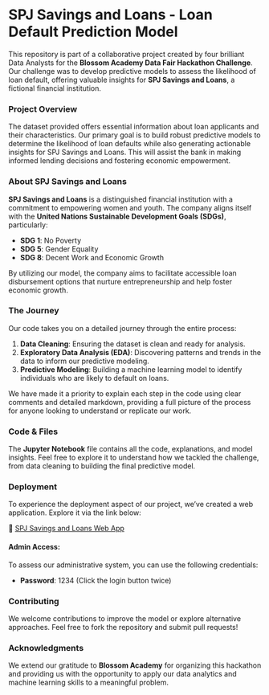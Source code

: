 

# SPJ Savings and Loans - Loan Default Prediction Model

This repository is part of a collaborative project created by four brilliant Data Analysts for the **Blossom Academy Data Fair Hackathon Challenge**. Our challenge was to develop predictive models to assess the likelihood of loan default, offering valuable insights for **SPJ Savings and Loans**, a fictional financial institution.

### Project Overview

The dataset provided offers essential information about loan applicants and their characteristics. Our primary goal is to build robust predictive models to determine the likelihood of loan defaults while also generating actionable insights for SPJ Savings and Loans. This will assist the bank in making informed lending decisions and fostering economic empowerment.

### About SPJ Savings and Loans

**SPJ Savings and Loans** is a distinguished financial institution with a commitment to empowering women and youth. The company aligns itself with the **United Nations Sustainable Development Goals (SDGs)**, particularly:

- **SDG 1**: No Poverty
- **SDG 5**: Gender Equality
- **SDG 8**: Decent Work and Economic Growth

By utilizing our model, the company aims to facilitate accessible loan disbursement options that nurture entrepreneurship and help foster economic growth.

### The Journey

Our code takes you on a detailed journey through the entire process:

1. **Data Cleaning**: Ensuring the dataset is clean and ready for analysis.
2. **Exploratory Data Analysis (EDA)**: Discovering patterns and trends in the data to inform our predictive modeling.
3. **Predictive Modeling**: Building a machine learning model to identify individuals who are likely to default on loans.

We have made it a priority to explain each step in the code using clear comments and detailed markdown, providing a full picture of the process for anyone looking to understand or replicate our work.

### Code & Files

The **Jupyter Notebook** file contains all the code, explanations, and model insights. Feel free to explore it to understand how we tackled the challenge, from data cleaning to building the final predictive model.

### Deployment

To experience the deployment aspect of our project, we’ve created a web application. Explore it via the link below:

🔗 [SPJ Savings and Loans Web App](https://spjsavingsandloans.streamlit.app/)

#### Admin Access:

To assess our administrative system, you can use the following credentials:

- **Password**: 1234 (Click the login button twice)

### Contributing

We welcome contributions to improve the model or explore alternative approaches. Feel free to fork the repository and submit pull requests!

### Acknowledgments

We extend our gratitude to **Blossom Academy** for organizing this hackathon and providing us with the opportunity to apply our data analytics and machine learning skills to a meaningful problem.

